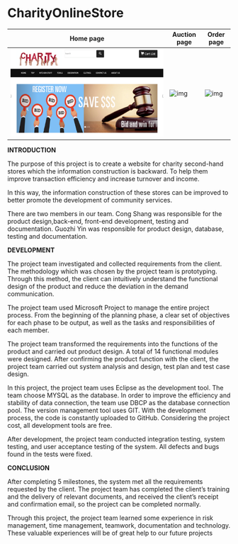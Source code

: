 # CharityOnlineStore

| Home   page                                    | Auction   page                                               | Order page                                                   |
| ---------------------------------------------- | ------------------------------------------------------------ | ------------------------------------------------------------ |
| ![avatar](\03_Design\34_Material\MainPage.png) | ![img](file:///C:/Users/ADMINI~1/AppData/Local/Temp/msohtmlclip1/01/clip_image005.png?lastModify=1629292818) | ![img](file:///C:/Users/ADMINI~1/AppData/Local/Temp/msohtmlclip1/01/clip_image007.png?lastModify=1629292818) |



**INTRODUCTION**

The purpose of this project is to create a website for charity second-hand stores which the information construction is backward. To help them improve transaction efficiency and increase turnover and income. 

In this way, the information construction of these stores can be improved to better promote the development of community services. 

There are two members in our team. Cong Shang was responsible for the product design,back-end, front-end development, testing and documentation. Guozhi Yin was responsible for product design, database, testing and documentation.

 

**DEVELOPMENT**

The project team investigated and collected requirements from the client. The methodology which was chosen by the project team is prototyping. Through this method, the client can intuitively understand the functional design of the product and reduce the deviation in the demand communication. 

The project team used Microsoft Project to manage the entire project process. From the beginning of the planning phase, a clear set of objectives for each phase to be output, as well as the tasks and responsibilities of each member.

The project team transformed the requirements into the functions of the product and carried out product design. A total of 14 functional modules were designed. After confirming the product function with the client, the project team carried out system analysis and design, test plan and test case design.

In this project, the project team uses Eclipse as the development tool. The team choose MYSQL as the database. In order to improve the efficiency and stability of data connection, the team use DBCP as the database connection pool. The version management tool uses GIT. With the development process, the code is constantly uploaded to GitHub. Considering the project cost, all development tools are free.

After development, the project team conducted integration testing, system testing, and user acceptance testing of the system. All defects and bugs found in the tests were fixed. 

 

**CONCLUSION**

After completing 5 milestones, the system met all the requirements requested by the client. The project team has completed the client’s training and the delivery of relevant documents, and received the client’s receipt and confirmation email, so the project can be completed normally. 

Through this project, the project team learned some experience in risk management, time management, teamwork, documentation and technology. These valuable experiences will be of great help to our future projects